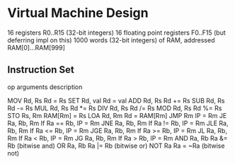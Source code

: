 # Virtual Machine Design

16 registers R0..R15 (32-bit integers)
16 floating point registers F0..F15 (but deferring impl on this)
1000 words (32-bit integers) of RAM, addressed RAM[0]...RAM[999]

## Instruction Set

op      arguments       description

MOV     Rd, Rs          Rd = Rs
SET     Rd, val         Rd = val
ADD     Rd, Rs          Rd += Rs
SUB     Rd, Rs          Rd -= Rs
MUL     Rd, Rs          Rd *= Rs
DIV     Rd, Rs          Rd /= Rs
MOD     Rd, Rs          Rd %= Rs
STO     Rs, Rm          RAM[Rm] = Rs
LOA     Rd, Rm          Rd = RAM[Rm]
JMP     Rm              IP = Rm
JE      Ra, Rb, Rm      If Ra == Rb, IP = Rm
JNE     Ra, Rb, Rm      If Ra != Rb, IP = Rm
JLE     Ra, Rb, Rm      If Ra <= Rb, IP = Rm
JGE     Ra, Rb, Rm      If Ra >= Rb, IP = Rm
JL      Ra, Rb, Rm      If Ra < Rb, IP = Rm
JG      Ra, Rb, Rm      If Ra > Rb, IP = Rm
AND     Ra, Rb          Ra &= Rb  (bitwise and)
OR      Ra, Rb          Ra |= Rb  (bitwise or)
NOT     Ra              Ra = ~Ra  (bitwise not)


